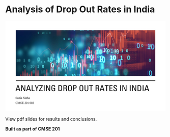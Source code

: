 # Analysis of Drop Out Rates in India
![Slide1.jpg](Slide1.jpg)

View pdf slides for results and conclusions.

**Built as part of CMSE 201**
